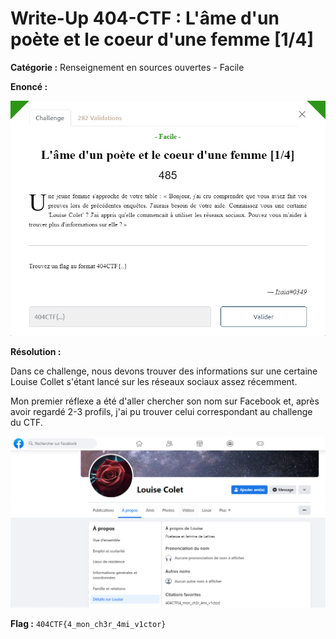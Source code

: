 # Write-Up 404-CTF : L'âme d'un poète et le coeur d'une femme [1/4]

__Catégorie :__ Renseignement en sources ouvertes - Facile

**Enoncé :**

![Enoncé du challenge](images/enonce.png)

**Résolution :**

Dans ce challenge, nous devons trouver des informations sur une certaine Louise Collet s'étant lancé sur les réseaux sociaux assez récemment.

Mon premier réflexe a été d'aller chercher son nom sur Facebook et, après avoir regardé 2-3 profils, j'ai pu trouver celui correspondant au challenge du CTF.

![Profil facebook](images/facebook.png)

**Flag :** `404CTF{4_mon_ch3r_4mi_v1ctor}`